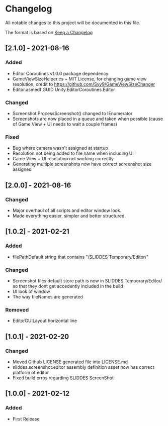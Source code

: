 # Changelog
All notable changes to this project will be documented in this file.

The format is based on [Keep a Changelog](https://keepachangelog.com/en/1.0.0/)

## [2.1.0] - 2021-08-16
### Added
- Editor Coroutines v1.0.0 package dependency
- GameViewSizeHelper.cs + MIT License, for changing game view resolution, credit to https://github.com/Syy9/GameViewSizeChanger
- Editor.asmedf GUID Unity.EditorCoroutines.Editor

### Changed
- Screenshot.ProcessScreenshot() changed to IEnumerator
- Screenshots are now placed in a queue and taken when possible (cause of Game View + UI needs to wait a couple frames)

### Fixed
- Bug where camera wasn't assigned at startup
- Resolution not being added to file name when including UI
- Game View + UI resolution not working correctly
- Generating multiple screenshots now have correct screenshot size assigned

## [2.0.0] - 2021-08-16
### Changed
- Major overhaul of all scripts and editor window look.
- Made everything easier, simpler and better structured.

## [1.0.2] - 2021-02-21
### Added
- filePathDefault string that contains "/SLIDDES Temporary/Editor/"
### Changed
- Screenshot files default store path is now in SLIDDES Temporary/Editor/ so that they dont get accedently included in the build
- UI look of window
- The way fileNames are generated
### Removed
- EditorGUILayout horizontal line

## [1.0.1] - 2021-02-20
### Changed
- Moved Github LICENSE generated file into LICENSE.md
- sliddes.screenshot.editor assembly definition asset now has correct platform of editor
- Fixed build erros regarding SLIDDES ScreenShot

## [1.0.0] - 2021-02-12
### Added
- First Release